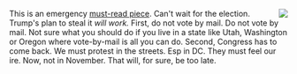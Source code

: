 <img src="http://scripting.com/images/2020/03/08/uncleSam.png" border="0" align="right">This is an emergency <a href="https://www.inquirer.com/opinion/commentary/trump-mailboxes-sorters-usps-2020-election-louis-dejoy-20200816.html">must-read piece</a>. Can't wait for the election. Trump's plan to steal it <i>will work.</i> First, do not vote by mail. Do not vote by mail. Not sure what you should do if you live in a state like Utah, Washington or Oregon where vote-by-mail is all you can do. Second, Congress has to come back. We must protest in the streets. Esp in DC. They must feel our ire. Now, not in November. That will, for sure, be too late. 
